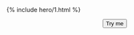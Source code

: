 ---
---
{% include hero/1.html %}

<script>(function(w,i){
a=document.getElementsByName('color-scheme');
if(a){e=a[0]}
if(e){
  s=['light dark','light','dark'];x=0;
  c=e.getAttribute('content')||s[x];
  w[i]=function(){e.setAttribute('content',s[x++])}
}
})(window,'toggleTheme')</script>
<p align="center"><button onclick="toggleTheme()" title="Toggle Color Scheme (Light/Dark/Auto)">Try me</button></p>
